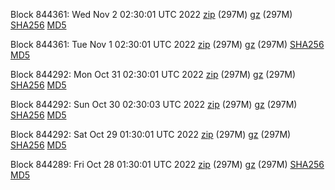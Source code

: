 Block 844361: Wed Nov  2 02:30:01 UTC 2022 [zip](https://files.01coin.io/mainnet/2022-11-02/bootstrap.dat.zip) (297M) [gz](https://files.01coin.io/mainnet/2022-11-02/bootstrap.dat.tar.gz) (297M) [SHA256](https://files.01coin.io/mainnet/2022-11-02/sha256.txt) [MD5](https://files.01coin.io/mainnet/2022-11-02/md5.txt)

Block 844361: Tue Nov  1 02:30:01 UTC 2022 [zip](https://files.01coin.io/mainnet/2022-11-01/bootstrap.dat.zip) (297M) [gz](https://files.01coin.io/mainnet/2022-11-01/bootstrap.dat.tar.gz) (297M) [SHA256](https://files.01coin.io/mainnet/2022-11-01/sha256.txt) [MD5](https://files.01coin.io/mainnet/2022-11-01/md5.txt)

Block 844292: Mon Oct 31 02:30:01 UTC 2022 [zip](https://files.01coin.io/mainnet/2022-10-31/bootstrap.dat.zip) (297M) [gz](https://files.01coin.io/mainnet/2022-10-31/bootstrap.dat.tar.gz) (297M) [SHA256](https://files.01coin.io/mainnet/2022-10-31/sha256.txt) [MD5](https://files.01coin.io/mainnet/2022-10-31/md5.txt)

Block 844292: Sun Oct 30 02:30:03 UTC 2022 [zip](https://files.01coin.io/mainnet/2022-10-30/bootstrap.dat.zip) (297M) [gz](https://files.01coin.io/mainnet/2022-10-30/bootstrap.dat.tar.gz) (297M) [SHA256](https://files.01coin.io/mainnet/2022-10-30/sha256.txt) [MD5](https://files.01coin.io/mainnet/2022-10-30/md5.txt)

Block 844292: Sat Oct 29 01:30:01 UTC 2022 [zip](https://files.01coin.io/mainnet/2022-10-29/bootstrap.dat.zip) (297M) [gz](https://files.01coin.io/mainnet/2022-10-29/bootstrap.dat.tar.gz) (297M) [SHA256](https://files.01coin.io/mainnet/2022-10-29/sha256.txt) [MD5](https://files.01coin.io/mainnet/2022-10-29/md5.txt)

Block 844289: Fri Oct 28 01:30:01 UTC 2022 [zip](https://files.01coin.io/mainnet/2022-10-28/bootstrap.dat.zip) (297M) [gz](https://files.01coin.io/mainnet/2022-10-28/bootstrap.dat.tar.gz) (297M) [SHA256](https://files.01coin.io/mainnet/2022-10-28/sha256.txt) [MD5](https://files.01coin.io/mainnet/2022-10-28/md5.txt)

